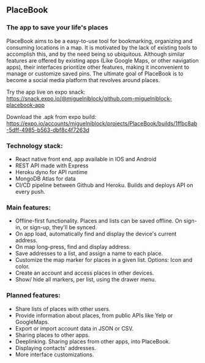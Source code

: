 ## PlaceBook

### The app to save your life's places

PlaceBook aims to be a easy-to-use tool for bookmarking, organizing and consuming locations in a map. It is motivated by the lack of existing tools to accomplish this, and by the need being so ubiquitous. Although similar features are offered by existing apps (Like Google Maps, or other navigation apps), their interfaces prioritize other features, making it inconvenient to manage or customize saved pins. The ultimate goal of PlaceBook is to become a social media platform that revolves around places.

Try the app live on expo snack: https://snack.expo.io/@miguelniblock/github.com-miguelniblock-placebook-app 

Download the .apk from expo build: https://expo.io/accounts/miguelniblock/projects/PlaceBook/builds/1ffbc8ab-5dff-4985-b563-dbf8c4f7263d

### Technology stack:

- React native front end, app available in IOS and Android
- REST API made with Express
- Heroku dyno for API runtime
- MongoDB Atlas for data
- CI/CD pipeline between Github and Heroku. Builds and deploys API on every push.

### Main features:

- Offline-first functionality. Places and lists can be saved offline. On sign-in, or sign-up, they'll be synced.
- On app load, automatically find and display the device's current address.
- On map long-press, find and display address.
- Save addresses to a list, and assign a name to each place.
- Customize the map marker for places in a given list. Options: Icon and color.
- Create an account and access places in other devices.
- Show/ hide all markers, per list, using the drawer menu.

### Planned features:

- Share lists of places with other users.
- Provide information about places, from public APIs like Yelp or GoogleMaps.
- Export or import account data in JSON or CSV. 
- Sharing places to other apps.
- Deeplinking. Sharing places from other apps, into PlaceBook.
- Displaying contacts' addresses.
- More interface customizations.
